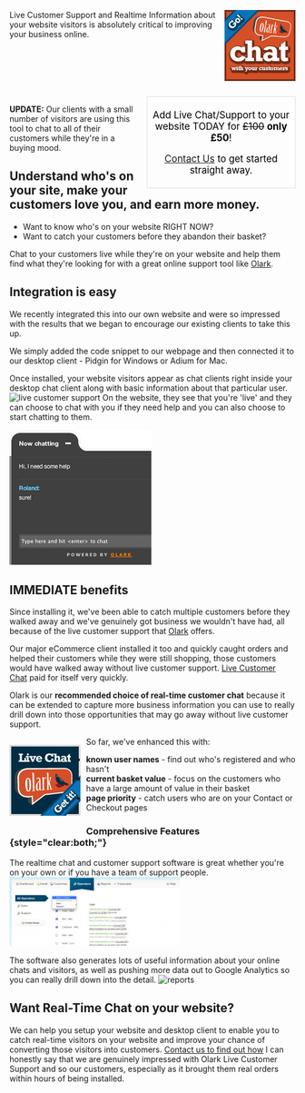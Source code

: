 
<div style="float: right;
margin: 0 0 10px 10px;">

[![](/assets/img/125x125-go-chat-with.png)](http://www.olark.com/?r=tcg0p7ld "Olark live chat")

</div>

Live Customer Support and Realtime Information about your website
visitors is absolutely critical to improving your business online.

<div style="clear:both">

</div>

<div
style="float:right;margin:0 0 10px 10px; border:1px #dfdfdf solid;
padding: 5px;width:250px;font-size:1.2em;
color:black;text-align:center;">

Add Live Chat/Support to your website TODAY for ~~£100~~ **only £50**!

[Contact Us](/contact) to get started straight away.

</div>

**UPDATE:** Our clients with a small number of visitors are using this tool to chat to all of their customers while they're in a buying mood.

## Understand who's on your site, make your customers love you, and earn more money.

- Want to know who's on your website RIGHT NOW?
- Want to catch your customers before they abandon their basket?

Chat to your customers live while they're on your website and help them
find what they're looking for with a great online support tool like
[Olark](http://www.olark.com/?r=tcg0p7ld "Olark live chat").

## Integration is easy

We recently integrated this into our own website and were so impressed
with the results that we began to encourage our existing clients to take
this up.

We simply added the code snippet to our webpage and then connected it to
our desktop client - Pidgin for Windows or Adium for Mac.

Once installed, your website visitors appear as chat clients right
inside your desktop chat client along with basic information about that
particular user.
![live customer
support](/assets/img/buddy-list-300x121.png "live customer support")
On the website, they see that you're 'live' and they can choose to chat
with you if they need help and you can also choose to start chatting to
them.

![Realtime Chat](/assets/img/visitor.png "Realtime Chat")

## IMMEDIATE benefits

Since installing it, we've been able to catch multiple customers before
they walked away and we've genuinely got business we wouldn't have had,
all because of the live customer support that
[Olark](http://www.olark.com/?r=tcg0p7ld "Olark live chat") offers.

Our major eCommerce client installed it too and quickly caught orders
and helped their customers while they were still shopping, those
customers would have walked away without live customer support. [Live
Customer Chat](http://www.olark.com/?r=tcg0p7ld "Olark live chat") paid for itself very quickly.

Olark is our **recommended choice of real-time customer chat** because
it can be extended to capture more business information you can use to
really drill down into those opportunities that may go away without live
customer support.

<div style="float: left;
margin: 0 10px 10px 0;">

[![](/assets/img/125x125-live-chat-blue.png)](http://www.olark.com/?r=tcg0p7ld "Olark live chat")

</div>

So far, we've enhanced this
with:

- **known user names** - find out who's registered and who hasn't
- **current basket value** - focus on the customers who have a large
  amount of value in their basket
- **page priority** - catch users who are on your Contact or Checkout
  pages

### Comprehensive Features {style="clear:both;"}

The realtime chat and customer support software is great whether you're
on your own or if you have a team of support people.
![](/assets/img/team-300x121.png "team")

The software also generates lots of useful information about your online
chats and visitors, as well as pushing more data out to Google Analytics
so you can really drill down into the detail.
![](/assets/img/reports-300x121.png "reports")

## Want Real-Time Chat on your website?

We can help you setup your website and desktop client to enable you to
catch real-time visitors on your website and improve your chance of
converting those visitors into customers. [Contact us to find out
how](/contact)
I can honestly say that we are genuinely impressed with Olark Live
Customer Support and so our customers, especially as it brought them
real orders within hours of being installed.
